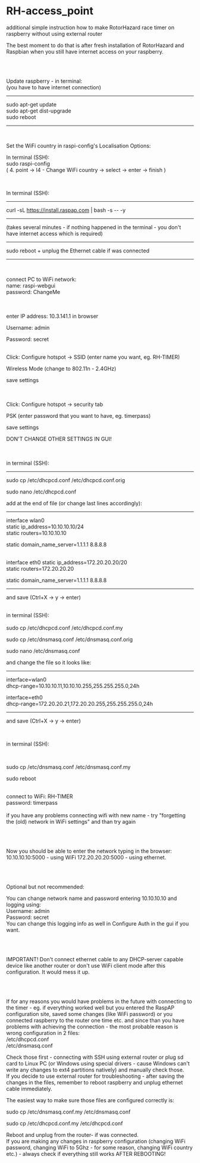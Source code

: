 # RH-access_point
additional simple instruction how to make RotorHazard race timer on raspberry without using external router

The best moment to do that is after fresh installation of RotorHazard and Raspbian when you still have internet access on your raspberry.<br/><br/> 

<br/> 

Update raspberry - in terminal:<br/> 
(you have to have internet connection)

________________

sudo apt-get update <br/>
sudo apt-get dist-upgrade <br/>
sudo reboot
________________

<br/>

Set the WiFi country in raspi-config's Localisation Options: 

In terminal (SSH):<br/>
sudo raspi-config <br/>
( 4. point -> I4 - Change WiFi country -> select -> enter -> finish )

<br/>

  
In terminal (SSH):
________________

curl -sL https://install.raspap.com | bash -s -- -y
________________

(takes several minutes - if nothing happened in the terminal - you don't have internet access which is required)
________________
sudo reboot + unplug the Ethernet cable if was connected
<br/>

________________
<br/>

connect PC to WiFi network: <br/>
name: raspi-webgui<br/>
password: ChangeMe<br/><br/><br/>





enter IP address: 10.3.141.1 in browser

Username: admin

Password: secret<br/>  <br/>



Click:
Configure hotspot -> SSID (enter name you want, eg. RH-TIMER) 

Wireless Mode (change to 802.11n - 2.4GHz)

save settings  
<br/>
<br/>

Click:
Configure hotspot -> security tab

PSK (enter password that you want to have, eg. timerpass)

save settings
<br/>

DON'T CHANGE OTHER SETTINGS IN GUI!  
<br/>
<br/>


in terminal (SSH):

________________

sudo cp /etc/dhcpcd.conf /etc/dhcpcd.conf.orig

sudo nano /etc/dhcpcd.conf

add at the end of file (or change last lines accordingly):
________________

interface wlan0<br/>
static ip_address=10.10.10.10/24</br>
static routers=10.10.10.10</br>

static domain_name_server=1.1.1.1 8.8.8.8<br/><br/>

interface eth0
static ip_address=172.20.20.20/20<br/>
static routers=172.20.20.20<br/>

static domain_name_server=1.1.1.1 8.8.8.8
________________

and save (Ctrl+X -> y -> enter)<br/>
<br/>

in terminal (SSH):
<br/> <br/>
sudo cp /etc/dhcpcd.conf /etc/dhcpcd.conf.my

sudo cp /etc/dnsmasq.conf /etc/dnsmasq.conf.orig<br/>

sudo nano /etc/dnsmasq.conf

and change the file so it looks like:
________________

interface=wlan0<br/>
  dhcp-range=10.10.10.11,10.10.10.255,255.255.255.0,24h
<br/>

interface=eth0<br/>
  dhcp-range=172.20.20.21,172.20.20.255,255.255.255.0,24h
________________

and save (Ctrl+X -> y -> enter)<br/>

<br/>

in terminal (SSH):

<br/>

sudo cp /etc/dnsmasq.conf /etc/dnsmasq.conf.my


sudo reboot
<br/>
<br/>

  
connect to WiFi: RH-TIMER<br/>
password: timerpass <br/> <br/>
if you have any problems connecting wifi with new name - try "forgetting the (old) network in WiFi settings" and than try again

<br/> <br/>

Now you should be able to enter the network typing in the browser:
10.10.10.10:5000 - using WiFi
172.20.20.20:5000 - using ethernet.

<br/> <br/>

Optional but not recommended:

You can change network name and password entering 10.10.10.10 and logging using: <br/>
Username: admin <br/>
Password: secret <br/>
You can change this logging info as well in Configure Auth in the gui if you want.

<br/> <br/>

IMPORTANT! Don't connect ethernet cable to any DHCP-server capable device like another router or don't use WiFi client mode after this configuration.
It would mess it up.

<br/> <br/>

If for any reasons you would have problems in the future with connecting to the timer - eg. if everything worked well but you entered the RaspAP configuration site, saved some changes (like WiFi password) or you connected raspberry to the router one time etc. and since than you have problems with achieving the connection -  the most probable reason is wrong configuration in 2 files:<br/>
/etc/dhcpcd.conf<br/>
/etc/dnsmasq.conf<br/>

Check those first - connecting with SSH using external router or plug sd card to Linux PC (or Windows using special drivers - cause Windows can't write any changes to ext4 partitions natively) and manually check those.<br/>
If you decide to use external router for troubleshooting - after saving the changes in the files, remember to reboot raspberry and unplug ethernet cable immediately.

The easiest way to make sure those files are configured correctly is:

sudo cp /etc/dnsmasq.conf.my /etc/dnsmasq.conf

sudo cp /etc/dhcpcd.conf.my /etc/dhcpcd.conf

Reboot and unplug from the router- if was connected.
<br/>
If you are making any changes in raspberry configuration (changing WiFi password, changing WiFi to 5Ghz - for some reason, changing WiFi country etc.) - always check if everything still works AFTER REBOOTING!


